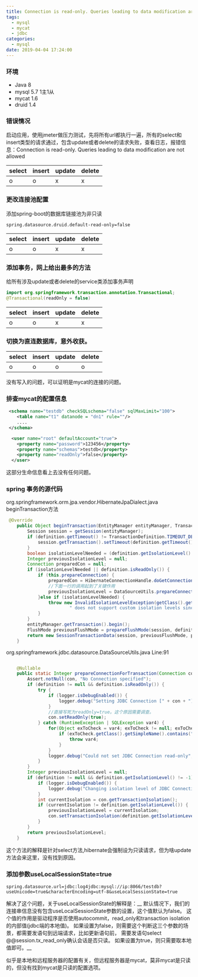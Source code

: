 ```yaml
---
title: Connection is read-only. Queries leading to data modification are not allowed
tags:
  - mysql
  - mycat
  - jdbc
categories:
  - mysql
date: 2019-04-04 17:24:00
---
```

### 环境
* Java 8
* mysql 5.7 1主1从
* mycat 1.6
* druid 1.4



### 错误情况
 启动应用，使用jmeter做压力测试，先将所有url都执行一遍，所有的select和insert类型的请求通过，包含update或者delete的请求失败，查看日志，报错信息：Connection is read-only. Queries leading to data modification are not allowed
 
| select | insert | update | delete |
| ------ | ------ | ------ | ------ |
| o      | o      | x      | x      |


### 更改连接池配置
添加spring-boot的数据库链接池为非只读
``` properties
spring.datasource.druid.default-read-only=false
```

| select | insert | update | delete |
| ------ | ------ | ------ | ------ |
| o      | o      | x      | x      |

### 添加事务，网上给出最多的方法
给所有涉及update或者delete的service类添加事务声明
``` java
import org.springframework.transaction.annotation.Transactional;
@Transactional(readOnly = false)
```
| select | insert | update | delete |
| ------ | ------ | ------ | ------ |
| o      | o      | x      | x      |

### 切换为直连数据库，意外收获。
| select | insert | update | delete |
| ------ | ------ | ------ | ------ |
| o      | o      | o      | o     |

没有写入的问题，可以证明是mycat的连接的问题。

### 排查mycat的配置信息
```  schema.xml
 <schema name="testdb" checkSQLschema="false" sqlMaxLimit="100">
 	<table name="t1" datanode = "dn1" rule=""/>
    ....
 </schema>
```
``` server.xml
  <user name="root" defaultAccount="true">
    <property name="password">123456</property>
    <property name="schemas">testdb</property>
    <property name="readOnly">false</property>
  </user>
```
这部分生命信息看上去没有任何问题。

### spring 事务的源代码
org.springframework.orm.jpa.vendor.HibernateJpaDialect.java beginTransaction方法
``` java
 @Override
	public Object beginTransaction(EntityManager entityManager, TransactionDefinition definition)throws PersistenceException, SQLException, TransactionException {
		Session session = getSession(entityManager);
		if (definition.getTimeout() != TransactionDefinition.TIMEOUT_DEFAULT) {
			session.getTransaction().setTimeout(definition.getTimeout());
		}
		boolean isolationLevelNeeded = (definition.getIsolationLevel() !=TransactionDefinition.ISOLATION_DEFAULT);
		Integer previousIsolationLevel = null;
		Connection preparedCon = null;
		if (isolationLevelNeeded || definition.isReadOnly()) {
			if (this.prepareConnection) {
				preparedCon = HibernateConnectionHandle.doGetConnection(session);
                //下面一行的调用起到了关键作用
				previousIsolationLevel = DataSourceUtils.prepareConnectionForTransaction(preparedCon, definition);
			}else if (isolationLevelNeeded) {
				throw new InvalidIsolationLevelException(getClass().getSimpleName() +
						" does not support custom isolation levels since the 'prepareConnection' flag is off.");
			}
		}		
		entityManager.getTransaction().begin();
		FlushMode previousFlushMode = prepareFlushMode(session, definition.isReadOnly());
		return new SessionTransactionData(session, previousFlushMode, preparedCon, previousIsolationLevel);
	}
```

org.springframework.jdbc.datasource.DataSourceUtils.java Line:91 

```java

	@Nullable
	public static Integer prepareConnectionForTransaction(Connection con, @Nullable TransactionDefinition definition) throws SQLException {
        Assert.notNull(con, "No Connection specified");
        if (definition != null && definition.isReadOnly()) {
            try {
                if (logger.isDebugEnabled()) {
                    logger.debug("Setting JDBC Connection [" + con + "] read-only");
                }
				//直接写死为readOnly=true。这个原因需要调查。
                con.setReadOnly(true);
            } catch (RuntimeException | SQLException var4) {
                for(Object exToCheck = var4; exToCheck != null; exToCheck = ((Throwable)exToCheck).getCause()) {
                    if (exToCheck.getClass().getSimpleName().contains("Timeout")) {
                        throw var4;
                    }
                }
                logger.debug("Could not set JDBC Connection read-only", var4);
            }
        }
        Integer previousIsolationLevel = null;
        if (definition != null && definition.getIsolationLevel() != -1) {
            if (logger.isDebugEnabled()) {
                logger.debug("Changing isolation level of JDBC Connection [" + con + "] to" + definition.getIsolationLevel());
            }
            int currentIsolation = con.getTransactionIsolation();
            if (currentIsolation != definition.getIsolationLevel()) {
                previousIsolationLevel = currentIsolation;
                con.setTransactionIsolation(definition.getIsolationLevel());
            }
        }
        return previousIsolationLevel;
    }
```
这个方法的解释是针对select方法,hibernate会强制设为只读请求，但为啥update方法会来这里，没有找到原因。

### 添加参数useLocalSessionState=true
``` properties
spring.datasource.url=jdbc:log4jdbc:mysql://ip:8066/testdb?useUnicode=true&characterEncoding=utf-8&useLocalSessionState=true
```

解决了这个问题，关于useLocalSessionState的解释是：__
默认情况下，我们的连接串信息没有包含useLocalSessionState参数的设置，这个值默认为false。
这个值的作用是驱动程序是否使用autocommit，read_only和transaction isolation的内部值(jdbc端的本地值)。
如果设置为false，则需要这个判断这三个参数的场景，都需要发语句到远端请求，比如更新语句前，
需要发语句select @@session.tx_read_only确认会话是否只读。
如果设置为true，则只需要取本地值即可。__


似乎是本地和远程服务器的配置有关，但远程服务器是mycat，莫非mycat是只读的，但没有找到mycat是只读的配置选项。